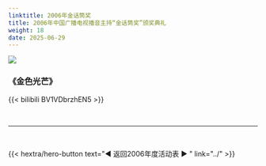 ```yaml
---
linktitle: 2006年金话筒奖
title: 2006年中国广播电视播音主持“金话筒奖”颁奖典礼
weight: 18
date: 2025-06-29
---
```


![](http://pic.enorth.com.cn/0/02/01/27/2012739_642271.jpg)

### 《金色光芒》

{{< bilibili BV1VDbrzhEN5 >}}

<br>
<hr>
<br>

{{< hextra/hero-button text="◀ 返回2006年度活动表 ▶ " link="../" >}}